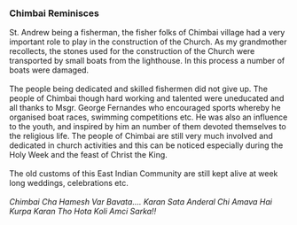 ### Chimbai Reminisces

St. Andrew being a fisherman, the fisher folks of Chimbai village had a
very important role to play in the construction of the Church. As my
grandmother recollects, the stones used for the construction of the
Church were transported by small boats from the lighthouse. In this
process a number of boats were damaged.\
\
The people being dedicated and skilled fishermen did not give up. The
people of Chimbai though hard working and talented were uneducated and
all thanks to Msgr. George Fernandes who encouraged sports whereby he
organised boat races, swimming competitions etc. He was also an
influence to the youth, and inspired by him an number of them devoted
themselves to the religious life. The people of Chimbai are still very
much involved and dedicated in church activities and this can be noticed
especially during the Holy Week and the feast of Christ the King.\
\
The old customs of this East Indian Community are still kept alive at
week long weddings, celebrations etc.\
\
*Chimbai Cha Hamesh Var Bavata\.... Karan Sata Anderal Chi Amava Hai
Kurpa Karan Tho Hota Koli Amci Sarka!!*
